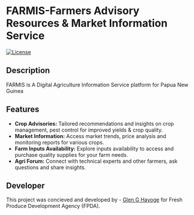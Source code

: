 # FARMIS-Farmers Advisory Resources & Market Information Service

[![License](https://img.shields.io/badge/license-MIT-blue.svg)](https://chat.openai.com/c/LICENSE)

## Description

FARMIS is A Digital Agriculture Information Service platform
for Papua New Guinea

## Features

- **Crop Advisories:** Tailored recommendations and insights on crop management, pest control for improved yields & crop quality.
- **Market Information:** Access market trends, price analysis and monitoring reports for various crops.
- **Farm Inputs Availability:** Explore inputs availability to access and purchase quality supplies for your farm needs.
- **Agri Forum:** Connect with technical experts and other farmers, ask questions and share insights.
## Developer

This project was concieved and developed by - [Glen G Hayoge](https://glensea.com) for Fresh Produce Development Agency (FPDA).




